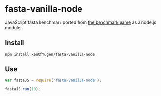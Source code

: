 # fasta-vanilla-node

JavaScript fasta benchmark ported from [the benchmark game](http://benchmarksgame.alioth.debian.org/u64q/program.php?test=fasta&lang=node&id=3) as a node.js module.

## Install
`npm install kenOfYugen/fasta-vanilla-node`

## Use

```javascript
var fastaJS = require('fasta-vanilla-node');

fastaJS.run(10);
```
